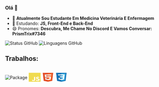 ### Olá 👋
- 🔭 **Atualmente Sou Estudante Em Medicina Veterinária E Enfermagem**
- 🌱 Estudando: **JS, Front-End e Back-End**
- 😄 Pronomes: **Descubra, Me Chame No Discord E Vamos Conversar: PrismTrix#7346**

![Status GitHub](https://github-readme-stats.vercel.app/api?username=PrismTrix&show_icons=true&theme=dracula&include_all_commits=true&count_private=false)
![Linguagens GitHub](https://github-readme-stats.vercel.app/api/top-langs/?username=PrismTrix&layout=compact&langs_count=7&theme=dracula)
## Trabalhos:

<div style="display: inline_block"><br>
  <img align="center" alt="Package" height="30" width="40" src="https://github-readme-stats.vercel.app/api/pin/?username=prismtrix&repo=Undefined_Package&show_icons=true&theme=dracula">
  <img align="center" alt="Prism-Js" height="30" width="40" src="https://raw.githubusercontent.com/devicons/devicon/master/icons/javascript/javascript-plain.svg">
  <img align="center" alt="Prism-HTML" height="30" width="40" src="https://raw.githubusercontent.com/devicons/devicon/master/icons/html5/html5-original.svg">
  <img align="center" alt="Prism-CSS" height="30" width="40" src="https://raw.githubusercontent.com/devicons/devicon/master/icons/css3/css3-original.svg">
</div>
